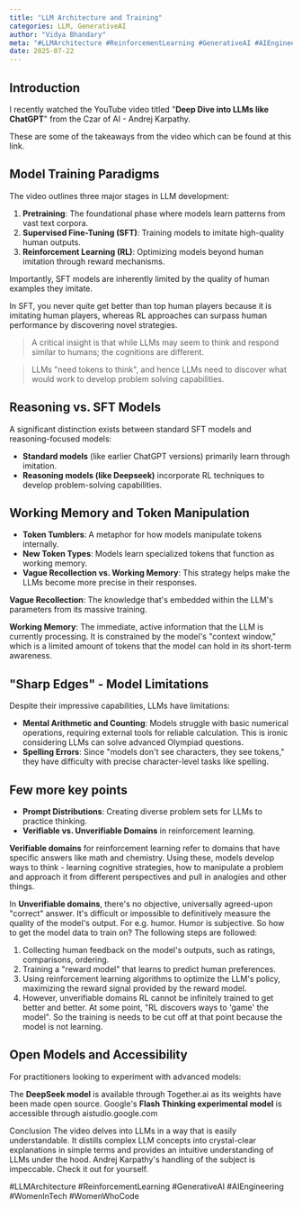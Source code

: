 ```yaml
---
title: "LLM Architecture and Training"
categories: LLM, GenerativeAI
author: "Vidya Bhandary"
meta: "#LLMArchitecture #ReinforcementLearning #GenerativeAI #AIEngineering"
date: 2025-07-22
---
```


## Introduction
I recently watched the YouTube video titled "**Deep Dive into LLMs like ChatGPT**" from the Czar of AI - Andrej Karpathy.

These are some of the takeaways from the video which can be found at this link.

## Model Training Paradigms
The video outlines three major stages in LLM development:

1. **Pretraining**: The foundational phase where models learn patterns from vast text corpora.
2. **Supervised Fine-Tuning (SFT)**: Training models to imitate high-quality human outputs.
3. **Reinforcement Learning (RL)**: Optimizing models beyond human imitation through reward mechanisms.

Importantly, SFT models are inherently limited by the quality of human examples they imitate. 

In SFT, you never quite get better than top human players because it is imitating human players, whereas RL approaches can surpass human performance by discovering novel strategies.

> A critical insight is that while LLMs may seem to think and respond similar to humans; the cognitions are different. 

> LLMs "need tokens to think", and hence LLMs need to discover what would work to develop problem solving capabilities.

## Reasoning vs. SFT Models

A significant distinction exists between standard SFT models and reasoning-focused models:

- **Standard models** (like earlier ChatGPT versions) primarily learn through imitation.
- **Reasoning models (like Deepseek)** incorporate RL techniques to develop problem-solving capabilities.

## Working Memory and Token Manipulation
- **Token Tumblers**: A metaphor for how models manipulate tokens internally.
- **New Token Types**: Models learn specialized tokens that function as working memory. 
- **Vague Recollection vs. Working Memory**: This strategy helps make the LLMs become more precise in their responses.

**Vague Recollection**: The knowledge that's embedded within the LLM's parameters from its massive training.

**Working Memory**: The immediate, active information that the LLM is currently processing. It is constrained by the model's "context window," which is a limited amount of tokens that the model can hold in its short-term awareness.

## "Sharp Edges" - Model Limitations
Despite their impressive capabilities, LLMs have limitations:

- **Mental Arithmetic and Counting**: Models struggle with basic numerical operations, requiring external tools for reliable calculation. This is ironic considering LLMs can solve advanced Olympiad questions.
- **Spelling Errors**: Since "models don't see characters, they see tokens," they have difficulty with precise character-level tasks like spelling.

## Few more key points 
- **Prompt Distributions**: Creating diverse problem sets for LLMs to practice thinking.
- **Verifiable vs. Unverifiable Domains** in reinforcement learning.

**Verifiable domains** for reinforcement learning refer to domains that have specific answers like math and chemistry. Using these, models develop ways to think - learning cognitive strategies, how to manipulate a problem and approach it from different perspectives and pull in analogies and other things.

In **Unverifiable domains**, there's no objective, universally agreed-upon "correct" answer. It's difficult or impossible to definitively measure the quality of the model's output. For e.g. humor. Humor is subjective. So how to get the model data to train on? The following steps are followed:

1. Collecting human feedback on the model's outputs, such as ratings, comparisons, ordering.
2. Training a "reward model" that learns to predict human preferences. 
3. Using reinforcement learning algorithms to optimize the LLM's policy, maximizing the reward signal provided by the reward model.
4. However, unverifiable domains RL cannot be infinitely trained to get better and better. At some point, "RL discovers ways to 'game' the model". So the training is needs to be cut off at that point because the model is not learning.

## Open Models and Accessibility
For practitioners looking to experiment with advanced models:

The **DeepSeek model** is available through Together.ai as its weights have been made open source.
Google's **Flash Thinking experimental model** is accessible through aistudio.google.com 

Conclusion
The video delves into LLMs in a way that is easily understandable. It distills complex LLM concepts into crystal-clear explanations in simple terms and provides an intuitive understanding of LLMs under the hood. Andrej Karpathy's handling of the subject is impeccable. Check it out for yourself.

#LLMArchitecture #ReinforcementLearning #GenerativeAI #AIEngineering #WomenInTech #WomenWhoCode 